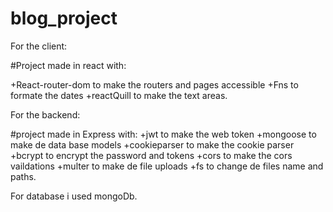 ﻿# blog_project

For the client:

#Project made in react with:

+React-router-dom to make the routers and pages accessible
+Fns to formate the dates
+reactQuill to make the text areas.

For the backend:

#project made in Express with:
+jwt to make the web token
+mongoose to make de data base models
+cookieparser to make the cookie parser
+bcrypt to encrypt the password and tokens
+cors to make the cors vaildations
+multer to make de file uploads
+fs to change de files name and paths.

For database i used mongoDb.
